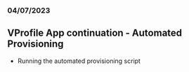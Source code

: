 ### 04/07/2023

## VProfile App continuation - Automated Provisioning

* Running the automated provisioning script
